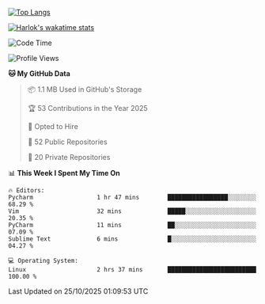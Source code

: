 [![Top Langs](https://github-readme-stats.vercel.app/api/top-langs/?username=remisiki&theme=dracula&layout=compact&hide=Jupyter%20Notebook,CSS,HTML&langs_count=10&exclude_repo=GMM-Demux-GUI)](https://github.com/anuraghazra/github-readme-stats)

[![Harlok's wakatime stats](https://github-readme-stats.vercel.app/api/wakatime?username=@remisiki&theme=dracula&layout=compact&langs_count=10&hide=other,html,css,text,json,markdown,jupyter)](https://github.com/anuraghazra/github-readme-stats)

<!--START_SECTION:waka-->
![Code Time](http://img.shields.io/badge/Code%20Time-1%2C197%20hrs%2029%20mins-blue)

![Profile Views](http://img.shields.io/badge/Profile%20Views-0-blue)

**🐱 My GitHub Data** 

> 📦 1.1 MB Used in GitHub's Storage 
 > 
> 🏆 53 Contributions in the Year 2025
 > 
> 💼 Opted to Hire
 > 
> 📜 52 Public Repositories 
 > 
> 🔑 20 Private Repositories 
 > 
📊 **This Week I Spent My Time On** 

```text
🔥 Editors: 
Pycharm                  1 hr 47 mins        █████████████████░░░░░░░░   68.29 % 
Vim                      32 mins             █████░░░░░░░░░░░░░░░░░░░░   20.35 % 
PyCharm                  11 mins             ██░░░░░░░░░░░░░░░░░░░░░░░   07.09 % 
Sublime Text             6 mins              █░░░░░░░░░░░░░░░░░░░░░░░░   04.27 % 

💻 Operating System: 
Linux                    2 hrs 37 mins       █████████████████████████   100.00 % 
```


 Last Updated on 25/10/2025 01:09:53 UTC
<!--END_SECTION:waka-->
